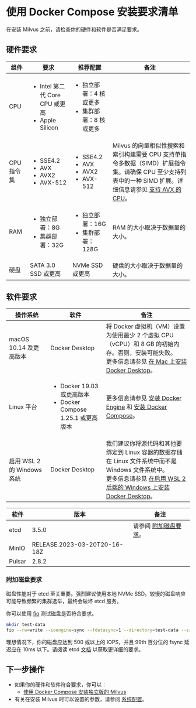 


# 使用 Docker Compose 安装要求清单

在安装 Milvus 之前，请检查你的硬件和软件是否满足要求。

## 硬件要求

| 组件        | 要求                                                       |推荐配置| 备注                                                         |
| ----------- | ---------------------------------------------------------- |--------| ------------------------------------------------------------ |
| CPU         | <ul> <li> Intel 第二代 Core CPU 或更高 </li> <li> Apple Silicon </li> </ul> |<ul> <li> 独立部署：4 核或更多 </li> <li> 集群部署：8 核或更多 </li> </ul>|  |
| CPU 指令集   | <ul> <li> SSE4.2 </li> <li> AVX </li> <li> AVX2 </li> <li> AVX-512 </li> </ul> |<ul> <li> SSE4.2 </li> <li> AVX </li> <li> AVX2 </li> <li> AVX-512 </li> </ul> |  Milvus 的向量相似性搜索和索引构建需要 CPU 支持单指令多数据（SIMD）扩展指令集。请确保 CPU 至少支持列表中的一种 SIMD 扩展。详细信息请参见 [支持 AVX 的 CPU](https://en.wikipedia.org/wiki/Advanced_Vector_Extensions#CPUs_with_AVX)。 |
| RAM         | <ul> <li> 独立部署：8G </li> <li> 集群部署：32G </li> </ul>          |<ul> <li> 独立部署：16G </li> <li> 集群部署：128G </li> </ul>            | RAM 的大小取决于数据量的大小。                                 |
| 硬盘        | SATA 3.0 SSD 或更高                                         | NVMe SSD 或更高 | 硬盘的大小取决于数据量的大小。                                |

## 软件要求

| 操作系统           | 软件                                                         | 备注                                                         |
| ------------------ | ------------------------------------------------------------ | ------------------------------------------------------------ |
| macOS 10.14 及更高版本 | Docker Desktop                                               | 将 Docker 虚拟机（VM）设置为使用最少 2 个虚拟 CPU（vCPU）和 8 GB 的初始内存。否则，安装可能失败。<br/> 更多信息请参见 [在 Mac 上安装 Docker Desktop](https://docs.docker.com/desktop/mac/install/)。 |
| Linux 平台            | <ul> <li> Docker 19.03 或更高版本 </li> <li> Docker Compose 1.25.1 或更高版本 </li> </ul> | 更多信息请参见 [安装 Docker Engine](https://docs.docker.com/engine/install/) 和 [安装 Docker Compose](https://docs.docker.com/compose/install/)。 |
| 启用 WSL 2 的 Windows 系统 | Docker Desktop                                               | 我们建议你将源代码和其他要绑定到 Linux 容器的数据存储在 Linux 文件系统中而不是 Windows 文件系统中。<br/> 更多信息请参见 [在启用 WSL 2 后端的 Windows 上安装 Docker Desktop](https://docs.docker.com/desktop/windows/install/#wsl-2-backend)。 |

| 软件     | 版本                         | 备注 |
| -------- | --------------------------- | ---- |
| etcd     | 3.5.0                       | 请参阅 [附加磁盘要求](#Additional-disk-requirements)。 |
| MinIO    | RELEASE.2023-03-20T20-16-18Z | |
| Pulsar   | 2.8.2                       | |

### 附加磁盘要求

磁盘性能对于 etcd 至关重要。强烈建议使用本地 NVMe SSD。较慢的磁盘响应可能导致频繁的集群选举，最终会破坏 etcd 服务。

你可以使用 [fio](https://github.com/axboe/fio) 测试磁盘是否符合要求。

```bash
mkdir test-data
fio --rw=write --ioengine=sync --fdatasync=1 --directory=test-data --size=2200m --bs=2300 --name=mytest
```

理想情况下，你的磁盘应达到 500 或以上的 IOPS，并且 99th 百分位的 fsync 延迟应在 10ms 以下。请阅读 etcd [文档](https://etcd.io/docs/v3.5/op-guide/hardware/#disks) 以获取更详细的要求。

## 下一步操作



- 如果你的硬件和软件符合要求，你可以：
  - [使用 Docker Compose 安装独立版的 Milvus](/getstarted/standalone/install_standalone-docker.md)
- 有关在安装 Milvus 时可以设置的参数，请参阅 [系统配置](/reference/sys_config/system_configuration.md)。

 